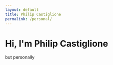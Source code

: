 ```yaml
---
layout: default
title: Philip Castiglione
permalink: /personal/
---
```


# Hi, I'm Philip Castiglione

but personally
